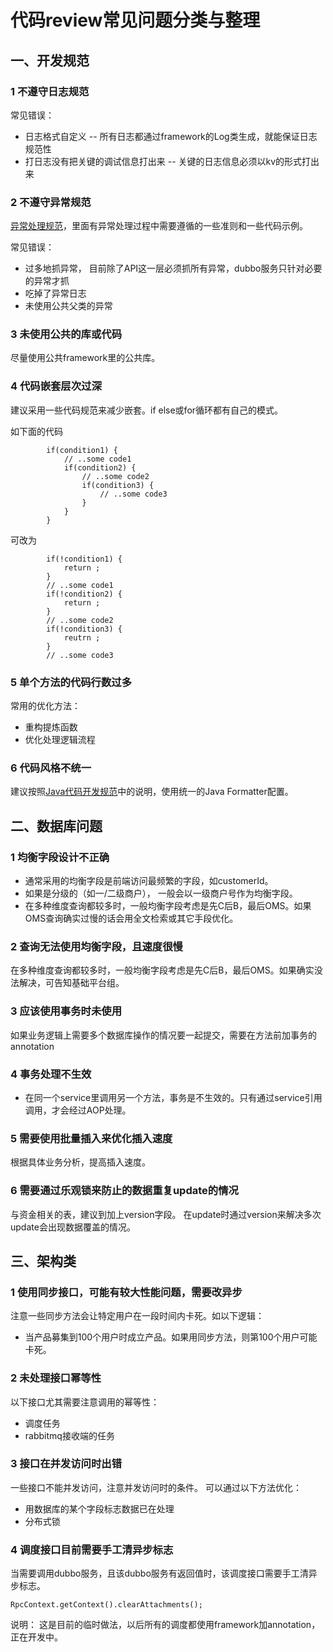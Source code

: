 # 代码review常见问题分类与整理

## 一、开发规范

### 1 不遵守日志规范

常见错误：

* 日志格式自定义 -- 所有日志都通过framework的Log类生成，就能保证日志规范性
* 打日志没有把关键的调试信息打出来 -- 关键的日志信息必须以kv的形式打出来

### 2 不遵守异常规范

[异常处理规范](exception-simplify.md)，里面有异常处理过程中需要遵循的一些准则和一些代码示例。

常见错误：

* 过多地抓异常， 目前除了API这一层必须抓所有异常，dubbo服务只针对必要的异常才抓
* 吃掉了异常日志
* 未使用公共父类的异常


### 3 未使用公共的库或代码

尽量使用公共framework里的公共库。

### 4 代码嵌套层次过深

建议采用一些代码规范来减少嵌套。if else或for循环都有自己的模式。

如下面的代码

```
        if(condition1) {
            // ..some code1
			if(condition2) {
				// ..some code2
				if(condition3) {
					// ..some code3
				}
			}
        }
```

可改为

```
		if(!condition1) {
			return ;
		}
        // ..some code1
		if(!condition2) {
			return ;
		}
		// ..some code2
		if(!condition3) {
			reutrn ;
		}
		// ..some code3
```

### 5 单个方法的代码行数过多

常用的优化方法：

* 重构提炼函数
* 优化处理逻辑流程

### 6 代码风格不统一

建议按照[Java代码开发规范](code.md)中的说明，使用统一的Java Formatter配置。


## 二、数据库问题

### 1 均衡字段设计不正确

* 通常采用的均衡字段是前端访问最频繁的字段，如customerId。
* 如果是分级的（如一/二级商户）， 一般会以一级商户号作为均衡字段。
* 在多种维度查询都较多时，一般均衡字段考虑是先C后B，最后OMS。如果OMS查询确实过慢的话会用全文检索或其它手段优化。

### 2 查询无法使用均衡字段，且速度很慢

在多种维度查询都较多时，一般均衡字段考虑是先C后B，最后OMS。如果确实没法解决，可告知基础平台组。


### 3 应该使用事务时未使用

如果业务逻辑上需要多个数据库操作的情况要一起提交，需要在方法前加事务的annotation

### 4 事务处理不生效

* 在同一个service里调用另一个方法，事务是不生效的。只有通过service引用调用，才会经过AOP处理。

### 5 需要使用批量插入来优化插入速度

根据具体业务分析，提高插入速度。

### 6 需要通过乐观锁来防止的数据重复update的情况

与资金相关的表，建议到加上version字段。 在update时通过version来解决多次update会出现数据覆盖的情况。

## 三、架构类

### 1 使用同步接口，可能有较大性能问题，需要改异步

注意一些同步方法会让特定用户在一段时间内卡死。如以下逻辑：

* 当产品募集到100个用户时成立产品。如果用同步方法，则第100个用户可能卡死。

### 2 未处理接口幂等性

以下接口尤其需要注意调用的幂等性：

* 调度任务
* rabbitmq接收端的任务  

### 3 接口在并发访问时出错

一些接口不能并发访问，注意并发访问时的条件。 可以通过以下方法优化：

* 用数据库的某个字段标志数据已在处理
* 分布式锁

### 4 调度接口目前需要手工清异步标志

当需要调用dubbo服务，且该dubbo服务有返回值时，该调度接口需要手工清异步标志。

```
RpcContext.getContext().clearAttachments();
```

说明：
这是目前的临时做法，以后所有的调度都使用framework加annotation，正在开发中。 
